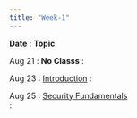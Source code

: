 ```yaml
---
title: "Week-1"
---
```


**Date**
  : **Topic**

Aug 21
: **No Classs**
  : [](#)

Aug 23
: [Introduction](https://purdue.brightspace.com/d2l/le/content/832199/viewContent/14058416/View) 
  : 

Aug 25
: [Security Fundamentals]()  
  : 

